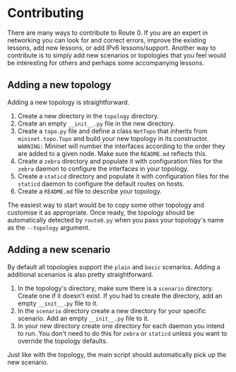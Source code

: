 # Contributing

There are many ways to contribute to Route 0.  If you are an expert in
networking you can look for and correct errors, improve the existing lessons,
add new lessons, or add IPv6 lessons/support.  Another way to contribute is to
simply add new scenarios or topologies that you feel would be interesting for
others and perhaps some accompanying lessons.

## Adding a new topology

Adding a new topology is straightforward.

1. Create a new directory in the `topology` directory.
2. Create an empty `__init__.py` file in the new directory.
3. Create a `topo.py` file and define a class `NetTopo` that inherits from
   `mininet.topo.Topo` and build your new topology in its constructor.
   `WARNING:` Mininet will number the interfaces according to the order they
   are added to a given node.  Make sure the `README.md` reflects this.
4. Create a `zebra` directory and populate it with configuration files for the
   `zebra` daemon to configure the interfaces in your topology.
5. Create a `staticd` directory and populate it with configuration files for
   the `staticd` daemon to configure the default routes on hosts.
6. Create a `README.md` file to describe your topology.

The easiest way to start would be to copy some other topology and customise it
as appropriate.  Once ready, the topology should be automatically detected by
`route0.py` when you pass your topology's name as the `--topology` argument.

## Adding a new scenario

By default all topologies support the `plain` and `basic` scenarios.  Adding a
additional scenarios is also pretty straightforward.

1. In the topology's directory, make sure there is a `scenario` directory.
   Create one if it doesn't exist.  If you had to create the directory, add an
   empty `__init__.py` file to it.
2. In the `scenario` directory create a new directory for your specific
   scenario.  Add an empty `__init__.py` file to it.
3. In your new directory create one directory for each daemon you intend to
   run.  You don't need to do this for `zebra` or `staticd` unless you want to
   override the topology defaults.
   
Just like with the topology, the main script should automatically pick up the
new scenario.

